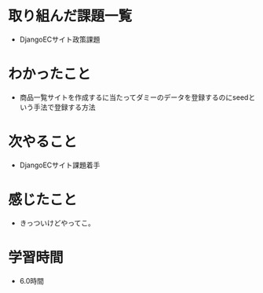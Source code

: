# 取り組んだ課題一覧

- DjangoECサイト政策課題

# わかったこと

- 商品一覧サイトを作成するに当たってダミーのデータを登録するのにseedという手法で登録する方法

# 次やること

- DjangoECサイト課題着手

# 感じたこと

- きっついけどやってこ。

# 学習時間

-  6.0時間